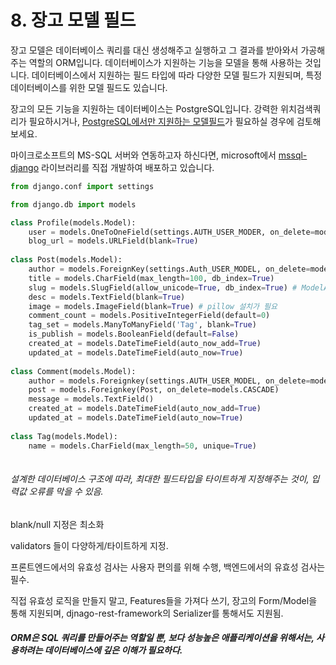 #  8. 장고 모델 필드

장고 모델은 데이터베이스 쿼리를 대신 생성해주고 실행하고 그 결과를 받아와서 가공해주는 역할의 ORM입니다. 데이터베이스가 지원하는 기능을 모델을 통해 사용하는 것입니다. 데이터베이스에서 지원하는 필드 타입에 따라 다양한 모델 필드가 지원되며, 특정 데이터베이스를 위한 모델 필드도 있습니다.

장고의 모든 기능을 지원하는 데이터베이스는 PostgreSQL입니다. 강력한 위치검색쿼리가 필요하시거나, [PostgreSQL에서만 지원하는 모델필드](https://docs.djangoproject.com/en/3.2/ref/contrib/postgres/fields/)가 필요하실 경우에 검토해보세요.

마이크로소프트의 MS-SQL 서버와 연동하고자 하신다면, microsoft에서 [mssql-django](https://github.com/microsoft/mssql-django) 라이브러리를 직접 개발하여 배포하고 있습니다.

```python
from django.conf import settings

from django.db import models

class Profile(models.Model):
    user = models.OneToOneField(settings.AUTH_USER_MODER, on_delete=models.CASCADE)
    blog_url = models.URLField(blank=True)
  
class Post(models.Model):
    author = models.ForeignKey(settings.Auth_USER_MODEL, on_delete=models.CASCADE)
    title = models.CharField(max_length=100, db_index=True)
    slug = models.SlugField(allow_unicode=True, db_index=True) # ModelAdmin.prepopulated_fields 편리
    desc = models.TextField(blank=True)
    image = models.ImageField(blank=True) # pillow 설치가 필요
    comment_count = models.PositiveIntegerField(default=0)
    tag_set = models.ManyToManyField('Tag', blank=True)
    is_publish = models.BooleanField(default=False)
    created_at = models.DateTimeField(auto_now_add=True)
    updated_at = models.DateTimeField(auto_now=True)
    
class Comment(models.Model):
    author = models.Foreignkey(settings.AUTH_USER_MODEL, on_delete=models.CASCADE)
    post = models.Foreignkey(Post, on_delete=models.CASCADE)
    message = models.TextField()
    created_at = models.DateTimeField(auto_now_add=True)
    updated_at = models.DateTimeField(auto_now=True)
   
class Tag(models.Model):
    name = models.CharField(max_length=50, unique=True) 
    
```



###### 설계한 데이터베이스 구조에 따라, 최대한 필드타입을 타이트하게 지정해주는 것이, 입력값 오류를 막을 수 있음.

blank/null 지정은 최소화

validators 들이 다양하게/타이트하게 지정.

프론트엔드에서의 유효성 검사는 사용자 편의를 위해 수행, 백엔드에서의 유효성 검사는 필수.

직접 유효성 로직을 만들지 말고, Features들을 가져다 쓰기, 장고의 Form/Model을 통해 지원되며, djnago-rest-framework의 Serializer를 통해서도 지원됨.

##### ORM은 SQL 쿼리를 만들어주는 역할일 뿐, 보다 성능높은 애플리케이션을 위해서는, 사용하려는 데이터베이스에 깊은 이해가 필요하다.









